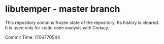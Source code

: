 # libutemper - master branch

This repository contains frozen state of the repository.
Its history is cleared. It is used only for static code
analysis with Codacy.

Commit Time: 1706770544